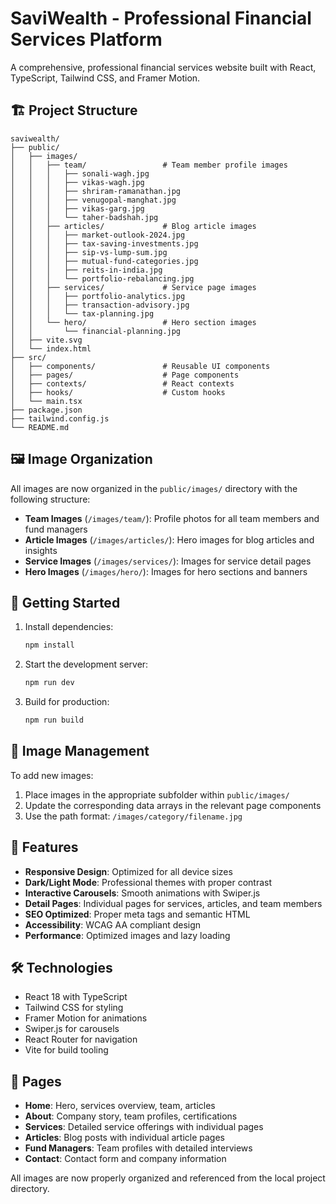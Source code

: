 # SaviWealth - Professional Financial Services Platform

A comprehensive, professional financial services website built with React, TypeScript, Tailwind CSS, and Framer Motion.

## 🏗️ Project Structure

```
saviwealth/
├── public/
│   ├── images/
│   │   ├── team/                 # Team member profile images
│   │   │   ├── sonali-wagh.jpg
│   │   │   ├── vikas-wagh.jpg
│   │   │   ├── shriram-ramanathan.jpg
│   │   │   ├── venugopal-manghat.jpg
│   │   │   ├── vikas-garg.jpg
│   │   │   └── taher-badshah.jpg
│   │   ├── articles/             # Blog article images
│   │   │   ├── market-outlook-2024.jpg
│   │   │   ├── tax-saving-investments.jpg
│   │   │   ├── sip-vs-lump-sum.jpg
│   │   │   ├── mutual-fund-categories.jpg
│   │   │   ├── reits-in-india.jpg
│   │   │   └── portfolio-rebalancing.jpg
│   │   ├── services/             # Service page images
│   │   │   ├── portfolio-analytics.jpg
│   │   │   ├── transaction-advisory.jpg
│   │   │   └── tax-planning.jpg
│   │   └── hero/                 # Hero section images
│   │       └── financial-planning.jpg
│   ├── vite.svg
│   └── index.html
├── src/
│   ├── components/               # Reusable UI components
│   ├── pages/                    # Page components
│   ├── contexts/                 # React contexts
│   ├── hooks/                    # Custom hooks
│   └── main.tsx
├── package.json
├── tailwind.config.js
└── README.md
```

## 🖼️ Image Organization

All images are now organized in the `public/images/` directory with the following structure:

- **Team Images** (`/images/team/`): Profile photos for all team members and fund managers
- **Article Images** (`/images/articles/`): Hero images for blog articles and insights
- **Service Images** (`/images/services/`): Images for service detail pages
- **Hero Images** (`/images/hero/`): Images for hero sections and banners

## 🚀 Getting Started

1. Install dependencies:
   ```bash
   npm install
   ```

2. Start the development server:
   ```bash
   npm run dev
   ```

3. Build for production:
   ```bash
   npm run build
   ```

## 📝 Image Management

To add new images:

1. Place images in the appropriate subfolder within `public/images/`
2. Update the corresponding data arrays in the relevant page components
3. Use the path format: `/images/category/filename.jpg`

## 🎨 Features

- **Responsive Design**: Optimized for all device sizes
- **Dark/Light Mode**: Professional themes with proper contrast
- **Interactive Carousels**: Smooth animations with Swiper.js
- **Detail Pages**: Individual pages for services, articles, and team members
- **SEO Optimized**: Proper meta tags and semantic HTML
- **Accessibility**: WCAG AA compliant design
- **Performance**: Optimized images and lazy loading

## 🛠️ Technologies

- React 18 with TypeScript
- Tailwind CSS for styling
- Framer Motion for animations
- Swiper.js for carousels
- React Router for navigation
- Vite for build tooling

## 📱 Pages

- **Home**: Hero, services overview, team, articles
- **About**: Company story, team profiles, certifications
- **Services**: Detailed service offerings with individual pages
- **Articles**: Blog posts with individual article pages
- **Fund Managers**: Team profiles with detailed interviews
- **Contact**: Contact form and company information

All images are now properly organized and referenced from the local project directory.